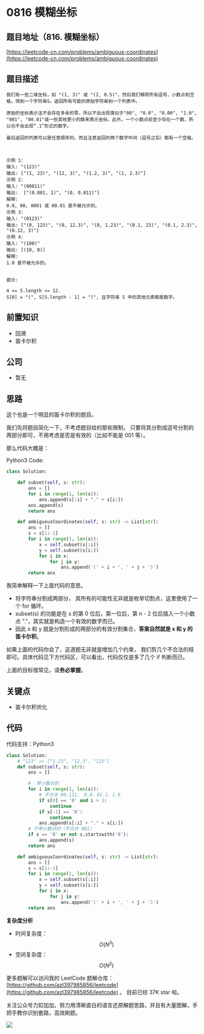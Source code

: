 # 0816 模糊坐标

## 题目地址（816. 模糊坐标）

[https://leetcode-cn.com/problems/ambiguous-coordinates](https://leetcode-cn.com/problems/ambiguous-coordinates)

## 题目描述

```text
我们有一些二维坐标，如 "(1, 3)" 或 "(2, 0.5)"，然后我们移除所有逗号，小数点和空格，得到一个字符串S。返回所有可能的原始字符串到一个列表中。

原始的坐标表示法不会存在多余的零，所以不会出现类似于"00", "0.0", "0.00", "1.0", "001", "00.01"或一些其他更小的数来表示坐标。此外，一个小数点前至少存在一个数，所以也不会出现“.1”形式的数字。

最后返回的列表可以是任意顺序的。而且注意返回的两个数字中间（逗号之后）都有一个空格。



示例 1:
输入: "(123)"
输出: ["(1, 23)", "(12, 3)", "(1.2, 3)", "(1, 2.3)"]
示例 2:
输入: "(00011)"
输出:  ["(0.001, 1)", "(0, 0.011)"]
解释:
0.0, 00, 0001 或 00.01 是不被允许的。
示例 3:
输入: "(0123)"
输出: ["(0, 123)", "(0, 12.3)", "(0, 1.23)", "(0.1, 23)", "(0.1, 2.3)", "(0.12, 3)"]
示例 4:
输入: "(100)"
输出: [(10, 0)]
解释:
1.0 是不被允许的。


提示:

4 <= S.length <= 12.
S[0] = "(", S[S.length - 1] = ")", 且字符串 S 中的其他元素都是数字。
```

## 前置知识

* 回溯
* 笛卡尔积

## 公司

* 暂无

## 思路

这个也是一个明显的笛卡尔积的题目。

我们先将题目简化一下，不考虑题目给的那些限制， 只要将其分割成逗号分割的两部分即可，不用考虑是否是有效的（比如不能是 001 等）。

那么代码大概是：

Python3 Code:

```python
class Solution:

    def subset(self, s: str):
        ans = []
        for i in range(1, len(s)):
            ans.append(s[:i] + "." + s[i:])
        ans.append(s)
        return ans

    def ambiguousCoordinates(self, s: str) -> List[str]:
        ans = []
        s = s[1:-1]
        for i in range(1, len(s)):
            x = self.subset(s[:i])
            y = self.subset(s[i:])
            for i in x:
                for j in y:
                    ans.append('(' + i + ', ' + j + ')')
        return ans
```

我简单解释一下上面代码的意思。

* 将字符串分割成两部分， 其所有的可能性无非就是枚举切割点，这里使用了一个 for 循环。
* subset\(s\) 的功能是在 s 的第 0 位后，第一位后，第 n - 2 位后插入一个小数点 "."，其实就是构造一个有效的数字而已。
* 因此 x 和 y 就是分割形成的两部分的有效分割集合，**答案自然就是 x 和 y 的笛卡尔积**。

如果上面的代码你会了，这道题无非就是增加几个约束， 我们剪几个不合法的枝即可。具体代码见下方代码区，可以看出，代码仅仅是多了几个 if 判断而已。

上面的目标很常见，请**务必掌握**。

## 关键点

* 笛卡尔积优化

## 代码

代码支持：Python3

```python
class Solution:
    # "123" => ["1.23", "12.3", "123"]
    def subset(self, s: str):
        ans = []

        #  带小数点的
        for i in range(1, len(s)):
            # 不允许 00.111， 0.0，01.1，1.0
            if s[0] == '0' and i > 1:
                continue
            if s[-1] == '0':
                continue
            ans.append(s[:i] + "." + s[i:])
        # 不带小数点的（不允许 001）
        if s == '0' or not s.startswith('0'):
            ans.append(s)
        return ans

    def ambiguousCoordinates(self, s: str) -> List[str]:
        ans = []
        s = s[1:-1]
        for i in range(1, len(s)):
            x = self.subset(s[:i])
            y = self.subset(s[i:])
            for i in x:
                for j in y:
                    ans.append('(' + i + ', ' + j + ')')
        return ans
```

**复杂度分析**

* 时间复杂度：$$O(N^3)$$
* 空间复杂度：$$O(N^2)$$

更多题解可以访问我的 LeetCode 题解仓库：[https://github.com/azl397985856/leetcode](https://github.com/azl397985856/leetcode) 。 目前已经 37K star 啦。

关注公众号力扣加加，努力用清晰直白的语言还原解题思路，并且有大量图解，手把手教你识别套路，高效刷题。

![](https://tva1.sinaimg.cn/large/007S8ZIlly1gfcuzagjalj30p00dwabs.jpg)

